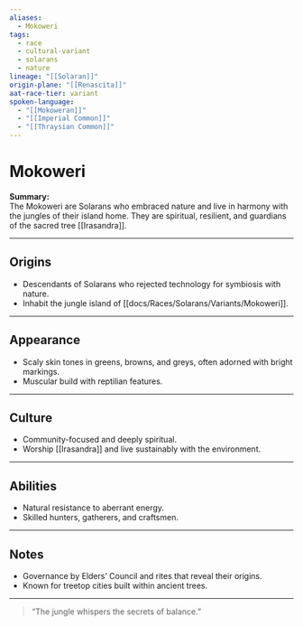 ```yaml
---
aliases:
  - Mokoweri
tags:
  - race
  - cultural-variant
  - solarans
  - nature
lineage: "[[Solaran]]"
origin-plane: "[[Renascita]]"
aat-race-tier: variant
spoken-language:
  - "[[Mokoweran]]"
  - "[[Imperial Common]]"
  - "[[Thraysian Common]]"
---
```


# Mokoweri

**Summary:**  
The Mokoweri are Solarans who embraced nature and live in harmony with the jungles of their island home. They are spiritual, resilient, and guardians of the sacred tree [[Irasandra]].

---

## Origins

- Descendants of Solarans who rejected technology for symbiosis with nature.  
- Inhabit the jungle island of [[docs/Races/Solarans/Variants/Mokoweri]].

---

## Appearance

- Scaly skin tones in greens, browns, and greys, often adorned with bright markings.  
- Muscular build with reptilian features.

---

## Culture

- Community-focused and deeply spiritual.  
- Worship [[Irasandra]] and live sustainably with the environment.

---

## Abilities

- Natural resistance to aberrant energy.  
- Skilled hunters, gatherers, and craftsmen.

---

## Notes

- Governance by Elders’ Council and rites that reveal their origins.  
- Known for treetop cities built within ancient trees.

---

> “The jungle whispers the secrets of balance.”
